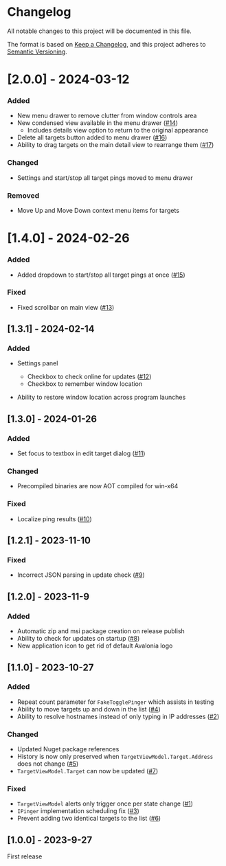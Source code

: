 # Changelog

All notable changes to this project will be documented in this file.

The format is based on [Keep a Changelog](https://keepachangelog.com/en/1.0.0/),
and this project adheres to [Semantic Versioning](https://semver.org/spec/v2.0.0.html).

# [2.0.0] - 2024-03-12

### Added

- New menu drawer to remove clutter from window controls area
- New condensed view available in the menu drawer ([#14](https://github.com/RichardRobertson/PingUI/issues/14))
	- Includes details view option to return to the original appearance
- Delete all targets button added to menu drawer ([#16](https://github.com/RichardRobertson/PingUI/issues/16))
- Ability to drag targets on the main detail view to rearrange them ([#17](https://github.com/RichardRobertson/PingUI/issues/17))

### Changed

- Settings and start/stop all target pings moved to menu drawer

### Removed

- Move Up and Move Down context menu items for targets

# [1.4.0] - 2024-02-26

### Added

- Added dropdown to start/stop all target pings at once ([#15](https://github.com/RichardRobertson/PingUI/issues/15))

### Fixed

- Fixed scrollbar on main view ([#13](https://github.com/RichardRobertson/PingUI/issues/13))

## [1.3.1] - 2024-02-14

### Added

- Settings panel
	- Checkbox to check online for updates ([#12](https://github.com/RichardRobertson/PingUI/Issues/12))
	- Checkbox to remember window location

- Ability to restore window location across program launches

## [1.3.0] - 2024-01-26

### Added

- Set focus to textbox in edit target dialog ([#11](https://github.com/RichardRobertson/PingUI/Issues/11))

### Changed

- Precompiled binaries are now AOT compiled for win-x64

### Fixed

- Localize ping results ([#10](https://github.com/RichardRobertson/PingUI/issues/10))

## [1.2.1] - 2023-11-10

### Fixed

- Incorrect JSON parsing in update check ([#9](https://github.com/RichardRobertson/PingUI/issues/9))

## [1.2.0] - 2023-11-9

### Added

- Automatic zip and msi package creation on release publish
- Ability to check for updates on startup ([#8](https://github.com/RichardRobertson/PingUI/issues/8))
- New application icon to get rid of default Avalonia logo

## [1.1.0] - 2023-10-27

### Added

- Repeat count parameter for `FakeTogglePinger` which assists in testing
- Ability to move targets up and down in the list ([#4](https://github.com/RichardRobertson/PingUI/issues/4))
- Ability to resolve hostnames instead of only typing in IP addresses ([#2](https://github.com/RichardRobertson/PingUI/issues/2))

### Changed

- Updated Nuget package references
- History is now only preserved when `TargetViewModel.Target.Address` does not change ([#5](https://github.com/RichardRobertson/PingUI/issues/5))
- `TargetViewModel.Target` can now be updated ([#7](https://github.com/RichardRobertson/PingUI/issues/7))

### Fixed

- `TargetViewModel` alerts only trigger once per state change ([#1](https://github.com/RichardRobertson/PingUI/issues/1))
- `IPinger` implementation scheduling fix ([#3](https://github.com/RichardRobertson/PingUI/issues/3))
- Prevent adding two identical targets to the list ([#6](https://github.com/RichardRobertson/PingUI/issues/6))

## [1.0.0] - 2023-9-27

First release
